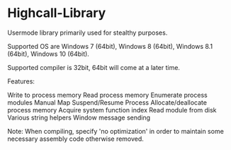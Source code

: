 # Highcall-Library

Usermode library primarily used for stealthy purposes.

Supported OS are Windows 7 (64bit), Windows 8 (64bit), Windows 8.1 (64bit), Windows 10 (64bit).

Supported compiler is 32bit, 64bit will come at a later time.

Features:

Write to process memory
Read process memory
Enumerate process modules
Manual Map
Suspend/Resume Process
Allocate/deallocate process memory
Acquire system function index
Read module from disk
Various string helpers
Window message sending

Note:
When compiling, specify 'no optimization' in order to maintain some necessary assembly code otherwise removed.
